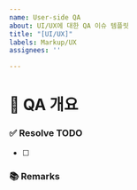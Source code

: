 ```yaml
---
name: User-side QA
about: UI/UX에 대한 QA 이슈 템플릿
title: "[UI/UX]"
labels: Markup/UX
assignees: ''

---
```


# 🤖 QA 개요
<!-- 이슈에 할당된 기능이 무엇인지 간략하게 한 줄로 적습니다 -->

### ✅ Resolve TODO
<!-- QA사항을 해결하기 위한 항목을 나열 (PR할 때에는 모두 체크되어야함) -->
- [ ] 

### 📚 Remarks
<!-- QA 반영에 있어 비고사항이 있었다면 적기 -->

